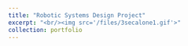 ```yaml
---
title: "Robotic Systems Design Project"
excerpt: "<br/><img src='/files/3secalone1.gif'>"
collection: portfolio
---
```




